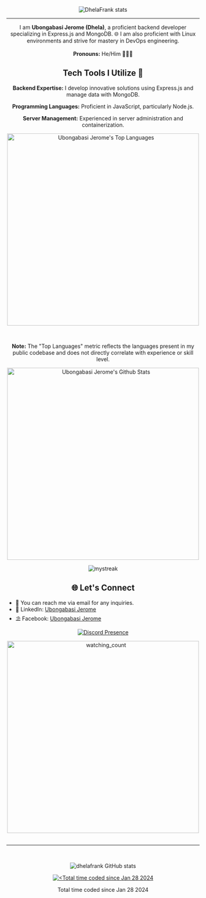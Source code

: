 <div align="center">
<img src="https://myreadme.vercel.app/api/embed/dhelafrank?panels=userstatistics,toprepositories,commitgraph" alt="DhelaFrank stats" align="center"/>
</div>

---

<p align="center"> I am <b>Ubongabasi Jerome (Dhela)</b>, a proficient backend developer specializing in Express.js and MongoDB. 🌐 I am also proficient with Linux environments and strive for mastery in DevOps engineering.

<br/>
<br/>
<b>Pronouns:</b> He/Him 🧍🏾‍♂️</p>

<h2 align="center">Tech Tools I Utilize 🔧</h2>

<div align="center">
  
**Backend Expertise:** I develop innovative solutions using Express.js and manage data with MongoDB.

**Programming Languages:** Proficient in JavaScript, particularly Node.js.

**Server Management:** Experienced in server administration and containerization.

  </div>
  
<div align="center">

  <a href="https://github.com/dhelafrank/"><img alt="Ubongabasi Jerome's Top Languages" src="https://github-readme-stats.vercel.app/api/top-langs/?username=dhelafrank&langs_count=8&count_private=true&layout=compact&theme=react&hide_border=true&bg_color=0D1117" width="500px"/></a>

  <br/>

  <b>Note:</b> The "Top Languages" metric reflects the languages present in my public codebase and does not directly correlate with experience or skill level.

</div>


<div align="center">

<a href="https://github.com/dhelafrank/"><img alt="Ubongabasi Jerome's Github Stats" src="https://github-readme-stats.vercel.app/api?username=dhelafrank&show_icons=true&count_private=true&theme=react&hide_border=true&bg_color=0D1117" width="500px"/></a>

<img src="https://github-readme-streak-stats.herokuapp.com/?user=dhelafrank&theme=tokyonight" alt="mystreak" max-width="500px" />

</div>

<h2 align="center"> 🌐 Let's Connect</h2>

- 📧 You can reach me via email for any inquiries.
- 💼 LinkedIn: [Ubongabasi Jerome](https://www.linkedin.com/in/ubongabasi-jerome)
- ⛱️ Facebook: [Ubongabasi Jerome](https://m.facebook.com/dhela.frank)

<div align="center">
  
[![Discord Presence](https://lanyard.cnrad.dev/api/929741285160529940)](https://discord.com/users/929741285160529940)

<img src="https://widgetbite.com/stats/Dhela Frank" alt="watching_count" align="center" width="500px"/>

</div>


<br>
<hr>
<br>

<div align="center">
  
![dhelafrank GitHub stats](https://github-readme-stats.vercel.app/api?username=dhelafrank&show_icons=true&theme=radical&color=0D1117)

</div>

<div align="center">
<a href="https://wakatime.com/@018d4d28-a8a6-4ce2-9fd0-8baf353bca7c" align="center" ><img src="https://wakatime.com/badge/user/018d4d28-a8a6-4ce2-9fd0-8baf353bca7c.svg?style=social" alt="<Total time coded since Jan 28 2024" /></a>

<p align="center">Total time coded since Jan 28 2024</p>

</div>
